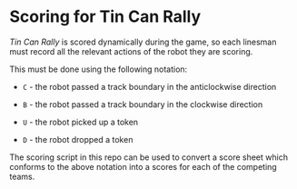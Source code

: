 # Scoring for Tin Can Rally

_Tin Can Rally_ is scored dynamically during the game, so each linesman must
record all the relevant actions of the robot they are scoring.

This must be done using the following notation:

- `C` - the robot passed a track boundary in the anticlockwise direction
- `B` - the robot passed a track boundary in the clockwise direction

- `U` - the robot picked up a token
- `D` - the robot dropped a token

The scoring script in this repo can be used to convert a score sheet which conforms to the above notation into a scores for each of the competing teams.
